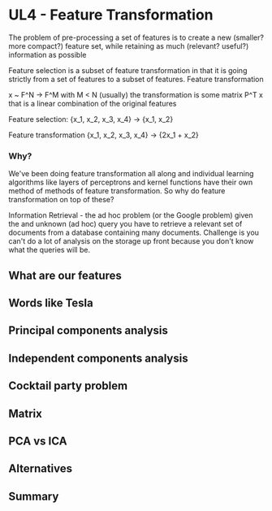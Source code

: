 # UL4 - Feature Transformation

The problem of pre-processing a set of features is to create a new (smaller? more compact?) feature set, while retaining as much (relevant? useful?) information as possible

Feature selection is a subset of feature transformation in that it is going strictly from a set of features to a subset of features. Feature transformation

x ~ F^N -> F^M with M < N (usually)
the transformation is some matrix P^T x that is a linear combination of the original features


Feature selection: {x_1, x_2, x_3, x_4} -> {x_1, x_2}

Feature transformation {x_1, x_2, x_3, x_4} -> {2x_1 + x_2}

### Why?

We've been doing feature transformation all along and individual learning algorithms like layers of perceptrons and kernel functions have their own method of methods of feature transformation. So why do feature transformation on top of these?

Information Retrieval - the ad hoc problem (or the Google problem) given the and unknown (ad hoc) query you have to retrieve a relevant set of documents from a database containing many documents. Challenge is you can't do a lot of analysis on the storage up front because you don't know what the queries will be.

## What are our features



## Words like Tesla



## Principal components analysis



## Independent components analysis



## Cocktail party problem



## Matrix



## PCA vs ICA



## Alternatives



## Summary



